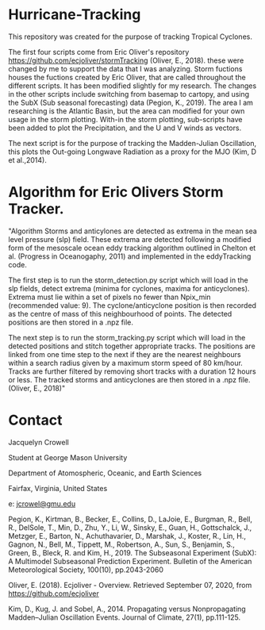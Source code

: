 # Hurricane-Tracking

This repository was created for the purpose of tracking Tropical Cyclones.

The first four scripts come from Eric Oliver's repository https://github.com/ecjoliver/stormTracking (Oliver, E., 2018).
these were changed by me to support the data that I was analyzing. Storm fuctions houses the fuctions created by Eric Oliver, that are called throughout the different scripts. It has been modified slightly for my research. The changes in the other scripts include switching from basemap to cartopy, and using the SubX (Sub seasonal forecasting) data (Pegion, K., 2019). The area I am researching is the Atlantic Basin, but the area can modified for your own usage in the storm plotting. 
With-in the storm plotting, sub-scripts have been added to plot the Precipitation, and the U and V winds as vectors. 

The next script is for the purpose of tracking the Madden-Julian Oscillation, this plots the Out-going Longwave Radiation as a proxy for the MJO (Kim, D et al.,2014).  

# Algorithm for Eric Olivers Storm Tracker. 
"Algorithm
Storms and anticylones are detected as extrema in the mean sea level pressure (slp) field. These extrema are detected following a modified form of the mesoscale ocean eddy tracking algorithm outlined in Chelton et al. (Progress in Oceanogaphy, 2011) and implemented in the eddyTracking code.

The first step is to run the storm_detection.py script which will load in the slp fields, detect extrema (minima for cyclones, maxima for anticyclones). Extrema must lie within a set of pixels no fewer than Npix_min (recommended value: 9). The cyclone/anticyclone position is then recorded as the centre of mass of this neighbourhood of points. The detected positions are then stored in a .npz file.

The next step is to run the storm_tracking.py script which will load in the detected positions and stitch together appropriate tracks. The positions are linked from one time step to the next if they are the nearest neighbours within a search radius given by a maximum storm speed of 80 km/hour. Tracks are further filtered by removing short tracks with a duration 12 hours or less. The tracked storms and anticyclones are then stored in a .npz file. (Oliver, E., 2018)"


# Contact

Jacquelyn Crowell

Student at George Mason University

Department of Atomospheric, Oceanic, and Earth Sciences

Fairfax, Virginia, United States

e: jcrowel@gmu.edu

Pegion, K., Kirtman, B., Becker, E., Collins, D., LaJoie, E., Burgman, R., Bell, R., DelSole, T., Min, D., Zhu, Y., Li, W., Sinsky, E., Guan, H., Gottschalck, J., Metzger, E., Barton, N., Achuthavarier, D., Marshak, J., Koster, R., Lin, H., Gagnon, N., Bell, M., Tippett, M., Robertson, A., Sun, S., Benjamin, S., Green, B., Bleck, R. and Kim, H., 2019. The Subseasonal Experiment (SubX): A Multimodel Subseasonal Prediction Experiment. Bulletin of the American Meteorological Society, 100(10), pp.2043-2060

Oliver, E. (2018). Ecjoliver - Overview. Retrieved September 07, 2020, from https://github.com/ecjoliver

Kim, D., Kug, J. and Sobel, A., 2014. Propagating versus Nonpropagating Madden–Julian Oscillation Events. Journal of Climate, 27(1), pp.111-125.
